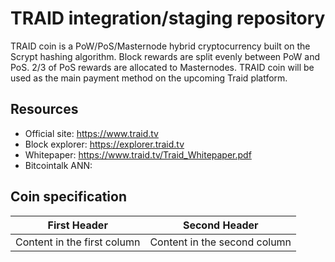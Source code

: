 # TRAID integration/staging repository
TRAID coin is a PoW/PoS/Masternode hybrid cryptocurrency built on the Scrypt hashing algorithm. Block rewards are split evenly between PoW and PoS. 2/3 of PoS rewards are allocated to Masternodes. TRAID coin will be used as the main payment method on the upcoming Traid platform.
## Resources
* Official site: https://www.traid.tv
* Block explorer: https://explorer.traid.tv
* Whitepaper: https://www.traid.tv/Traid_Whitepaper.pdf
* Bitcointalk ANN: 
## Coin specification
First Header | Second Header
------------ | -------------
Content in the first column | Content in the second column
